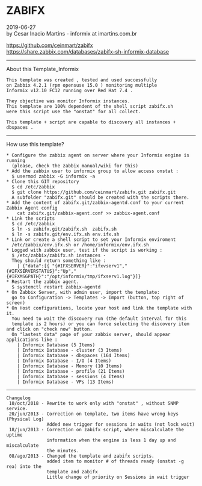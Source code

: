 ZABIFX 
======

2019-06-27  
by Cesar Inacio Martins - informix at imartins.com.br

https://github.com/ceinmart/zabifx  
https://share.zabbix.com/databases/zabifx-sh-informix-database  

--------------------------------------------------------------
About this Template_Informix

    This template was created , tested and used successfully
    on Zabbix 4.2.1 (rpm opensuse 15.0 ) monitoring multiple 
    Informix v12.10 FC12 running over Red Hat 7.4 .
   
    They objective was monitor Informix instances.
    This template are 100% dependent of the shell script zabifx.sh 
    were this script use the "onstat" for all collect.

    This template + script are capable to discovery all instances + dbspaces .

--------------------------------------------------------------
How use this template?

    * Configure the zabbix agent on server where your Informix engine is running
      (please, check the zabbix manual/wiki for this)
    * Add the zabbix user to informix group to allow access onstat : 
      $ usermod zabbix -G informix -a 
    * Clone this GIT repository 
      $ cd /etc/zabbix
      $ git clone https://github.com/ceinmart/zabifx.git zabifx.git
      A subfolder "zabifx.git" should be created with the scripts there. 
    * Add the content of zabifx.git/zabbix-agentd.conf to your current Zabbix Agent config
        cat zabifx.git/zabbix-agent.conf >> zabbix-agent.conf
    * Link the scripts
      $ cd /etc/zabbix
      $ ln -s zabifx.git/zabifx.sh  zabifx.sh
      $ ln -s zabifx.git/env.ifx.sh env.ifx.sh 
    * Link or create a shell script to set your Informix enviroment 
      /etc/zabbix/env.ifx.sh or /home/informix/env.ifx.sh 
    * Logged with zabbix user, test if the script is working :  
      $ /etc/zabbix/zabifx.sh instances - 
      They should return something like :
        | {"data":[{ "{#IFXSERVER}":"ifxvserv1","{#IFXSERVERSTATUS}":"Up","{#IFXMSGPATH}":"/opt/informix/tmp/ifxserv1.log"}]}
    * Restart the zabbix agent.
      $ systemctl restart zabbix-agentd
    * On Zabbix Server, with admin user, import the template:
      go to Configuration -> Templates -> Import (button, top right of screen)
    * On Host configurations, locate your host and link the template with it.
      You need to wait the discovery run (the default interval for this
      template is 2 hours) or you can force selecting the discovery item and click on "check now" button. 
      On "lastest data" page of your zabbix server, should appear applications like :
		| Informix Database (5 Items)
		| Informix Database - cluster (3 Items)
		| Informix Database - dbspaces (164 Items)
		| Informix Database - I/O (4 Items)
		| Informix Database - Memory (10 Items)
		| Informix Database - profile (21 Items)
		| Informix Database - sessions (4 Items)
		| Informix Database - VPs (13 Items)

--------------------------------------------------------------
    
```
Changelog 
 10/oct/2018 - Rewrite to work only with "onstat" , without SNMP service. 
 20/jun/2013 - Correction on template, two items have wrong keys (Physical Log) 
               Added new trigger for sessions in waits (not lock wait) 
 18/jun/2013 - Correction on zabifx script, where miscalculate the uptime  
               information when the engine is less 1 day up and miscalculate 
               the minutes. 
 08/ago/2013 - Changed the template and zabifx scripts.   
               added item to monitor # of threads ready (onstat -g rea) into the   
               template and zabifx    
               Little change of priority on Sessions in wait trigger   
``` 


